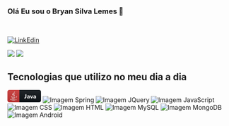 ### Olá Eu sou o Bryan Silva Lemes 👾

<br>

[![LinkEdin](https://img.shields.io/badge/LinkedIn-0077B5?style=for-the-badge&logo=linkedin&logoColor=white)](https://www.linkedin.com/in/bryan-lemes-36492b23b/)

<div>
    <img height="195em" src="https://github-readme-stats.vercel.app/api?username=BryanSLemes&show_icons=true&theme=merko">
    <img height="195em" src="https://github-readme-stats.vercel.app/api/top-langs/?username=BryanSLemes&layout=donut&theme=merko">
</div>

## Tecnologias que utilizo no meu dia a dia

<div style="display: inline_block">
    <img src="java_icon.png" style="height:28px" alt="Imagem Java">
    <img src="https://img.shields.io/badge/Spring-6DB33F?style=for-the-badge&logo=spring&logoColor=white" style="max-height:28px" alt="Imagem Spring">
    <img src="https://img.shields.io/badge/jQuery-0769AD?style=for-the-badge&logo=jquery&logoColor=white" style="max-height:28px" alt="Imagem JQuery">
    <img src="https://img.shields.io/badge/JavaScript-F7DF1E?style=for-the-badge&logo=javascript&logoColor=black" style="max-height:28px" alt="Imagem JavaScript">
    <img src="https://img.shields.io/badge/CSS3-1572B6?style=for-the-badge&logo=css3&logoColor=white" style="max-height:28px" alt="Imagem CSS">
    <img src="https://img.shields.io/badge/HTML5-E34F26?style=for-the-badge&logo=html5&logoColor=white" style="max-height:28px" alt="Imagem HTML">
    <img src="https://img.shields.io/badge/MySQL-005C84?style=for-the-badge&logo=mysql&logoColor=white" style="max-height:28px" alt="Imagem MySQL">
    <img src="https://img.shields.io/badge/MongoDB-4EA94B?style=for-the-badge&logo=mongodb&logoColor=white" style="max-height:28px" alt="Imagem MongoDB">
    <img src="https://img.shields.io/badge/Android-3DDC84?style=for-the-badge&logo=android&logoColor=white" style="max-height:28px" alt="Imagem Android">
</div>
